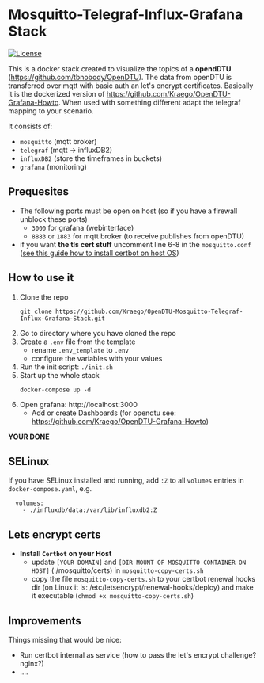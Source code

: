 # Mosquitto-Telegraf-Influx-Grafana Stack

[![License](https://img.shields.io/badge/License-MIT-blue)](#license "Go to license section")

This is a docker stack created to visualize the topics of a **opendDTU** (https://github.com/tbnobody/OpenDTU). The data from openDTU is transferred over mqtt with basic auth an let's encrypt certificates. Basically it is the dockerized version of https://github.com/Kraego/OpenDTU-Grafana-Howto. When used with something different adapt the telegraf mapping to your scenario.

It consists of:
  * `mosquitto` (mqtt broker)
  * `telegraf` (mqtt -> influxDB2)
  * `influxDB2` (store the timeframes in buckets)
  * `grafana` (monitoring)

## Prequesites

* The following ports must be open on host (so if you have a firewall unblock these ports)
  * `3000` for grafana (webinterface)
  * `8883` or `1883` for mqtt broker (to receive publishes from openDTU)
* if you want **the tls cert stuff** uncomment line 6-8 in the `mosquitto.conf` ([see this guide how to install certbot on host OS](#Lets-encrypt-certs))

## How to use it

1. Clone the repo
    ```
    git clone https://github.com/Kraego/OpenDTU-Mosquitto-Telegraf-Influx-Grafana-Stack.git
    ```
2. Go to directory where you have cloned the repo
3. Create a `.env` file from the template
   * rename `.env_template` to `.env`
   * configure the variables with your values 
4. Run the init script: `./init.sh`
5. Start up the whole stack
   ```
   docker-compose up -d
   ```
6. Open grafana: http://localhost:3000
   * Add or create Dashboards (for opendtu see: https://github.com/Kraego/OpenDTU-Grafana-Howto)

**YOUR DONE**

## SELinux

If you have SELinux installed and running, add `:Z` to all `volumes` entries in `docker-compose.yaml`, e.g.

```
  volumes:
    - ./influxdb/data:/var/lib/influxdb2:Z
```

## Lets encrypt certs
* **Install `Certbot` on your Host**
  * update `[YOUR DOMAIN]` and `[DIR MOUNT OF MOSQUITTO CONTAINER ON HOST]` (./mosquitto/certs) in `mosquitto-copy-certs.sh`
  * copy the file `mosquitto-copy-certs.sh` to your certbot renewal hooks dir (on Linux it is: /etc/letsencrypt/renewal-hooks/deploy) and make it executable (`chmod +x mosquitto-copy-certs.sh`)

## Improvements

Things missing that would be nice:

* Run certbot internal as service (how to pass the let's encrypt challenge? nginx?)
* ....

  
